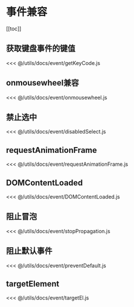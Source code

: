 # 事件兼容

[[toc]]

## 获取键盘事件的键值

<CodeBlock>

<<< @/utils/docs/event/getKeyCode.js

</CodeBlock>

## onmousewheel兼容

<CodeBlock>

<<< @/utils/docs/event/onmousewheel.js

</CodeBlock>

## 禁止选中

<CodeBlock>

<<< @/utils/docs/event/disabledSelect.js

</CodeBlock>

## requestAnimationFrame

<CodeBlock>

<<< @/utils/docs/event/requestAnimationFrame.js

</CodeBlock>

## DOMContentLoaded

<CodeBlock>

<<< @/utils/docs/event/DOMContentLoaded.js

</CodeBlock>

## 阻止冒泡

<CodeBlock>

<<< @/utils/docs/event/stopPropagation.js

</CodeBlock>

## 阻止默认事件

<CodeBlock>

<<< @/utils/docs/event/preventDefault.js

</CodeBlock>

## targetElement

<CodeBlock>

<<< @/utils/docs/event/targetEl.js

</CodeBlock>
